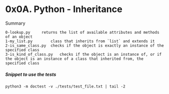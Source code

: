 # 0x0A. Python - Inheritance

Summary

```
0-lookup.py		returns the list of available attributes and methods of an object
1-my_list.py		class that inherits from `list` and extends it
2-is_same_class.py	checks if the object is exactly an instance of the specified class
3-is_kind_of_class.py	checks if the object is an instance of, or if the object is an instance of a class that inherited from, the specified class
```

##### Snippet to use the tests
```
python3 -m doctest -v ./tests/test_file.txt | tail -2
```
